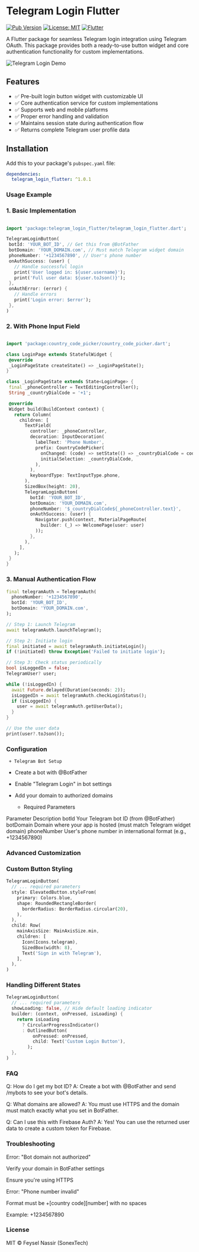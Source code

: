 # Telegram Login Flutter

[![Pub Version](https://img.shields.io/pub/v/telegram_login_flutter)](https://pub.dev/packages/telegram_login_flutter)
[![License: MIT](https://img.shields.io/badge/license-MIT-purple.svg)](https://opensource.org/licenses/MIT)
[![Flutter](https://img.shields.io/badge/Flutter-%2302569B.svg?logo=Flutter&logoColor=white)](https://flutter.dev)

A Flutter package for seamless Telegram login integration using Telegram OAuth. This package provides both a ready-to-use button widget and core authentication functionality for custom implementations.

![Telegram Login Demo]() 

## Features

- ✅ Pre-built login button widget with customizable UI
- ✅ Core authentication service for custom implementations
- ✅ Supports web and mobile platforms
- ✅ Proper error handling and validation
- ✅ Maintains session state during authentication flow
- ✅ Returns complete Telegram user profile data

## Installation

Add this to your package's `pubspec.yaml` file:

```yaml
dependencies:
  telegram_login_flutter: ^1.0.1

```
  

### Usage Example
   ### 1. Basic Implementation

 ```dart

import 'package:telegram_login_flutter/telegram_login_flutter.dart';

TelegramLoginButton(
  botId: 'YOUR_BOT_ID', // Get this from @BotFather
  botDomain: 'YOUR_DOMAIN.com', // Must match Telegram widget domain
  phoneNumber: '+1234567890', // User's phone number
  onAuthSuccess: (user) {
    // Handle successful login
    print('User logged in: ${user.username}');
    print('Full user data: ${user.toJson()}');
  },
  onAuthError: (error) {
    // Handle errors
    print('Login error: $error');
  },
)
```
### 2. With Phone Input Field

 
 ```dart

 import 'package:country_code_picker/country_code_picker.dart';

class LoginPage extends StatefulWidget {
  @override
  _LoginPageState createState() => _LoginPageState();
}

class _LoginPageState extends State<LoginPage> {
  final _phoneController = TextEditingController();
  String _countryDialCode = '+1';

  @override
  Widget build(BuildContext context) {
    return Column(
      children: [
        TextField(
          controller: _phoneController,
          decoration: InputDecoration(
            labelText: 'Phone Number',
            prefix: CountryCodePicker(
              onChanged: (code) => setState(() => _countryDialCode = code.dialCode!),
              initialSelection: _countryDialCode,
            ),
          ),
          keyboardType: TextInputType.phone,
        ),
        SizedBox(height: 20),
        TelegramLoginButton(
          botId: 'YOUR_BOT_ID',
          botDomain: 'YOUR_DOMAIN.com',
          phoneNumber: '$_countryDialCode${_phoneController.text}',
          onAuthSuccess: (user) {
            Navigator.push(context, MaterialPageRoute(
              builder: (_) => WelcomePage(user: user)
            ));
          },
        ),
      ],
    );
  }
}
```
### 3. Manual Authentication Flow

```dart
final telegramAuth = TelegramAuth(
  phoneNumber: '+1234567890',
  botId: 'YOUR_BOT_ID',
  botDomain: 'YOUR_DOMAIN.com',
);

// Step 1: Launch Telegram
await telegramAuth.launchTelegram();

// Step 2: Initiate login
final initiated = await telegramAuth.initiateLogin();
if (!initiated) throw Exception('Failed to initiate login');

// Step 3: Check status periodically
bool isLoggedIn = false;
TelegramUser? user;

while (!isLoggedIn) {
  await Future.delayed(Duration(seconds: 2));
  isLoggedIn = await telegramAuth.checkLoginStatus();
  if (isLoggedIn) {
    user = await telegramAuth.getUserData();
  }
}

// Use the user data
print(user?.toJson());

```

### Configuration

     + Telegram Bot Setup

 - Create a bot with @BotFather

 - Enable "Telegram Login" in bot settings

 - Add your domain to authorized domains

     + Required Parameters

Parameter	        Description
botId	            Your Telegram bot ID (from @BotFather)
botDomain	        Domain where your app is hosted (must match Telegram widget domain)
phoneNumber     	User's phone number in international format (e.g., +1234567890)

### Advanced Customization
### Custom Button Styling

```dart
TelegramLoginButton(
  // ... required parameters
  style: ElevatedButton.styleFrom(
    primary: Colors.blue,
    shape: RoundedRectangleBorder(
      borderRadius: BorderRadius.circular(20),
    ),
  ),
  child: Row(
    mainAxisSize: MainAxisSize.min,
    children: [
      Icon(Icons.telegram),
      SizedBox(width: 8),
      Text('Sign in with Telegram'),
    ],
  ),
)

```
### Handling Different States

```dart 
TelegramLoginButton(
  // ... required parameters
  showLoading: false, // Hide default loading indicator
  builder: (context, onPressed, isLoading) {
    return isLoading 
      ? CircularProgressIndicator()
      : OutlinedButton(
          onPressed: onPressed,
          child: Text('Custom Login Button'),
        );
  },
)
```

### FAQ
Q: How do I get my bot ID?
A: Create a bot with @BotFather and send /mybots to see your bot's details.

Q: What domains are allowed?
A: You must use HTTPS and the domain must match exactly what you set in BotFather.

Q: Can I use this with Firebase Auth?
A: Yes! You can use the returned user data to create a custom token for Firebase.

### Troubleshooting
Error: "Bot domain not authorized"

Verify your domain in BotFather settings

Ensure you're using HTTPS

Error: "Phone number invalid"

Format must be +[country code][number] with no spaces

Example: +1234567890



### License
MIT © Feysel Nassir (SonexTech)